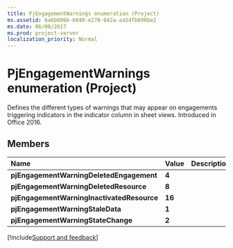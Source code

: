 ```yaml
---
title: PjEngagementWarnings enumeration (Project)
ms.assetid: 6a6b606b-6040-e278-642a-aa54fb690be2
ms.date: 06/08/2017
ms.prod: project-server
localization_priority: Normal
---
```



# PjEngagementWarnings enumeration (Project)

Defines the different types of warnings that may appear on engagements triggering indicators in the indicator column in sheet views. Introduced in Office 2016.


## Members



|Name|Value|Description|
|:-----|:-----|:-----|
|**pjEngagementWarningDeletedEngagement**|**4**||
|**pjEngagementWarningDeletedResource**|**8**||
|**pjEngagementWarningInactivatedResource**|**16**||
|**pjEngagementWarningStaleData**|**1**||
|**pjEngagementWarningStateChange**|**2**||

[!include[Support and feedback](~/includes/feedback-boilerplate.md)]
